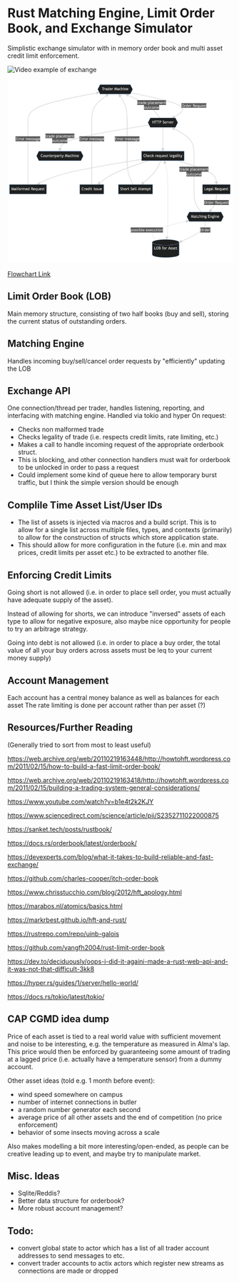 # Rust Matching Engine, Limit Order Book, and Exchange Simulator
Simplistic exchange simulator with in memory order book and multi asset credit limit enforcement.


![Video example of exchange](docs/output.gif "Simple example with two actors and assets")

![trade request event flowchart](docs/trade_flowchart.png "Trade request event")

[Flowchart Link](https://mermaid.live/edit#pako:eNqVU9tOg0AQ_ZXJPmli_QBiTJRSNWmjsbyBDytMgZRlcXYwNsC_uwtWaaNG92ku58yZnZ1tRaJTFJ7ISNY5hPO4AnuYZIq0kkleVNi24eDCh9_3MJtddvfkYo_40qDhDm7D8GGN9IrUts6G0en7seJX2pHBj_wcky3QSIcSM1kWvHsa0b4DBdFKlhtNCtO9zDS9iHzCtGC4M6bBaeYmWuea2HZQlnDFqOoDYqZ1OtwoWjrVo9qLob8uINIECo2RGXaHAxmBN38FBn8FfjY2Eo4GrCQ7bBZU2fAoqw8fxsB-0IewSaUOlvfXI8YaMDt3mVobUzyXCPiGScOFro6F9oO7GAiWGZ04un0XuDIG-fTpZ93hjlCXMkGFFccWqRtOtMLpvny7IL9yv5ndf-iJbipGqiXx7nPH_UlwsuniTCgkJYvUfpLWacWCc1szFp41U0nbWMRVb3GyYb3eVYnwmBo8E02dSsZ5Ie3fUsLbyNJg_w7wdizz)

## Limit Order Book (LOB)
Main memory structure, consisting of two half books (buy and sell), storing the current status of outstanding orders. 

## Matching Engine
Handles incoming buy/sell/cancel order requests by "efficiently" updating the LOB

## Exchange API
One connection/thread per trader, handles listening, reporting, and interfacing with matching engine. 
Handled via tokio and hyper
On request:
* Checks non malformed trade
* Checks legality of trade (i.e. respects credit limits, rate limiting, etc.)
* Makes a call to handle incoming request of the appropriate orderbook struct. 
* This is blocking, and other connection handlers must wait for orderbook to be unlocked in order to pass a request
* Could implement some kind of queue here to allow temporary burst traffic, but I think the simple version should be enough

## Complile Time Asset List/User IDs
* The list of assets is injected via macros and a build script. This is to allow for a single list across multiple files, types, and contexts (primarily) to allow for the construction of structs which store application state. 
* This should allow for more configuration in the future (i.e. min and max prices, credit limits per asset etc.) to be extracted to another file. 

## Enforcing Credit Limits
Going short is not allowed (i.e. in order to place sell order, you must actually have adequate supply of the asset).

Instead of allowing for shorts, we can introduce "inversed" assets of each type to allow for negative exposure, also maybe nice opportunity for people to try an arbitrage strategy. 

Going into debt is not allowed (i.e. in order to place a buy order, the total value of all your buy orders across assets must be leq to your current money supply)

## Account Management
Each account has a central money balance as well as balances for each asset
The rate limiting is done per account rather than per asset (?)

## Resources/Further Reading
(Generally tried to sort from most to least useful)

https://web.archive.org/web/20110219163448/http://howtohft.wordpress.com/2011/02/15/how-to-build-a-fast-limit-order-book/

https://web.archive.org/web/20110219163418/http://howtohft.wordpress.com/2011/02/15/building-a-trading-system-general-considerations/

https://www.youtube.com/watch?v=b1e4t2k2KJY

https://www.sciencedirect.com/science/article/pii/S2352711022000875

https://sanket.tech/posts/rustbook/

https://docs.rs/orderbook/latest/orderbook/

https://devexperts.com/blog/what-it-takes-to-build-reliable-and-fast-exchange/

https://github.com/charles-cooper/itch-order-book

https://www.chrisstucchio.com/blog/2012/hft_apology.html

https://marabos.nl/atomics/basics.html

https://markrbest.github.io/hft-and-rust/

https://rustrepo.com/repo/uinb-galois

https://github.com/yangfh2004/rust-limit-order-book

https://dev.to/deciduously/oops-i-did-it-againi-made-a-rust-web-api-and-it-was-not-that-difficult-3kk8

https://hyper.rs/guides/1/server/hello-world/

https://docs.rs/tokio/latest/tokio/



## CAP CGMD idea dump
Price of each asset is tied to a real world value with sufficient movement and noise to be interesting, e.g. the temperature as measured in Alma's lap. This price would then be enforced by guaranteeing some amount of trading at a lagged price (i.e. actually have a temperature sensor) from a dummy account. 

Other asset ideas (told e.g. 1 month before event):
* wind speed somewhere on campus
* number of internet connections in butler
* a random number generator each second
* average price of all other assets and the end of competition (no price enforcement)
* behavior of some insects moving across a scale

Also makes modelling a bit more interesting/open-ended, as people can be creative leading up to event, and maybe try to manipulate market.

## Misc. Ideas
* Sqlite/Reddis?
* Better data structure for orderbook?
* More robust account management?


## Todo:
* convert global state to actor which has a list of all trader account addresses to send messages to etc.
* convert trader accounts to actix actors which register new streams as connections are made or dropped